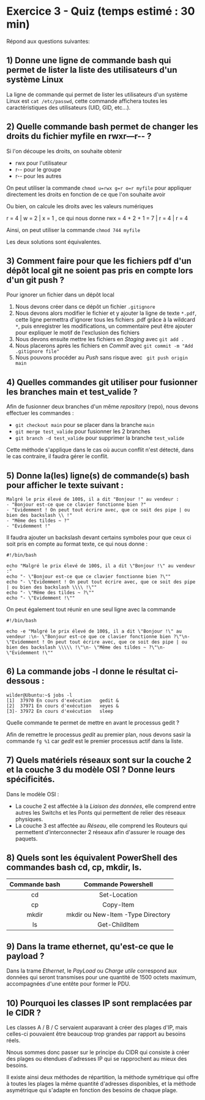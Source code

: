 # Exercice 3 - Quiz (temps estimé : 30 min)


Répond aux questions suivantes:

## 1) Donne une ligne de commande bash qui permet de lister la liste des utilisateurs d'un système Linux

La ligne de commande qui permet de lister les utilisateurs d'un système Linux est `cat /etc/passwd`, cette commande affichera toutes les caractéristiques des utilisateurs (UID, GID, etc...).

## 2) Quelle commande bash permet de changer les droits du fichier myfile en rwxr—r-- ?
Si l'on découpe les droits, on souhaite obtenir
* rwx pour l'utilisateur
* r-- pour le groupe
* r-- pour les autres

On peut utiliser la commande `chmod u=rwx g=r o=r myfile` pour appliquer directement les droits en fonction de ce que l'on souhaite avoir

Ou bien, on calcule les droits avec les valeurs numériques

r = 4 | w = 2 | x = 1 , ce qui nous donne rwx = 4 + 2 + 1 = 7 | r = 4 | r = 4

Ainsi, on peut utiliser la commande `chmod 744 myfile`

Les deux solutions sont équivalentes.


## 3) Comment faire pour que les fichiers pdf d'un dépôt local git ne soient pas pris en compte lors d'un git push ?

Pour ignorer un fichier dans un dépôt local
1) Nous devons créer dans ce dépôt un fichier `.gitignore`
2) Nous devons alors modifier le fichier et y ajouter la ligne de texte `*.pdf`, cette ligne permettra d'ignorer tous les fichiers .pdf grâce à la wildcard `*`, puis enregistrer les modifications, un commentaire peut être ajouter pour expliquer le motif de l'exclusion des fichiers
3) Nous devons ensuite mettre les fichiers en _Staging_ avec `git add .`
4) Nous placerons après les fichiers en _Commit_ avec `git commit -m "Add .gitignore file"`
5) Nous pouvons procéder au _Push_ sans risque avec ` git push origin main`

## 4) Quelles commandes git utiliser pour fusionner les branches main et test_valide ?

Afin de fusionner deux branches d'un même _repository_ (repo), nous devons effectuer les commandes :
* `git checkout main` pour se placer dans la branche `main`
* `git merge test_valide` pour fusionner les 2 branches
* `git branch -d test_valide` pour supprimer la branche `test_valide` 

Cette méthode s'applique dans le cas où aucun conflit n'est détecté, dans le cas contraire, il faudra gérer le conflit.

## 5) Donne la(les) ligne(s) de commande(s) bash pour afficher le texte suivant :
```
Malgré le prix élevé de 100$, il a dit "Bonjour !" au vendeur :
- "Bonjour est-ce que ce clavier fonctionne bien ?"
- "Evidemment ! On peut tout écrire avec, que ce soit des pipe | ou bien des backslash \\ !"
- "Même des tildes ~ ?"
- "Evidemment !"

```

Il faudra ajouter un backslash devant certains symboles pour que ceux ci soit pris en compte au format texte, ce qui nous donne :

```
#!/bin/bash

echo "Malgré le prix élevé de 100$, il a dit \"Bonjour !\" au vendeur :"
echo "- \"Bonjour est-ce que ce clavier fonctionne bien ?\""
echo "- \"Evidemment ! On peut tout écrire avec, que ce soit des pipe | ou bien des backslash \\\\ !\""
echo "- \"Même des tildes ~ ?\""
echo "- \"Evidemment !\""
```

On peut également tout réunir en une seul ligne avec la commande

```
#!/bin/bash

echo -e "Malgré le prix élevé de 100$, il a dit \"Bonjour !\" au vendeur :\n- \"Bonjour est-ce que ce clavier fonctionne bien ?\"\n- \"Evidemment ! On peut tout écrire avec, que ce soit des pipe | ou bien des backslash \\\\\ !\"\n- \"Même des tildes ~ ?\"\n- \"Evidemment !\""
```

## 6) La commande jobs -l donne le résultat ci-dessous :
```
wilder@Ubuntu:~$ jobs -l
[1]  37970 En cours d'exécution   gedit &
[2]  37971 En cours d'exécution   xeyes &
[3]- 37972 En cours d'exécution   sleep
```

Quelle commande te permet de mettre en avant le processus gedit ?

Afin de remettre le processus _gedit_ au premier plan, nous devons sasir la commande `fg %1` car _gedit_ est le premier processus actif dans la liste.

## 7) Quels matériels réseaux sont sur la couche 2 et la couche 3 du modèle OSI ? Donne leurs spécificités.

Dans le modèle OSI :
* La couche 2 est affectée à la _Liaison des données_, elle comprend entre autres les Switchs et les Ponts qui permettent de relier des réseaux physiques.
* La couche 3 est affectée au _Réseau_, elle comprend les Routeurs qui permettent d'interconnecter 2 réseaux afin d'assurer le rouage des paquets.

## 8) Quels sont les équivalent PowerShell des commandes bash cd, cp, mkdir, ls.

|Commande bash|Commande Powershell|
|:-:|:-:|
|cd|Set-Location|
|cp|Copy-Item|
|mkdir|mkdir ou New-Item -Type Directory|
|ls|Get-ChildItem|

## 9) Dans la trame ethernet, qu'est-ce que le payload ?

Dans la trame _Ethernet_, le _PayLoad_ ou _Charge utile_ correspond aux données qui seront transmises pour une quantité de 1500 octets maximum, accompagnées d'une entête pour former le PDU.

## 10) Pourquoi les classes IP sont remplacées par le CIDR ?

Les classes A / B / C servaient auparavant à créer des plages d'IP, mais celles-ci pouvaient être beaucoup trop grandes par rapport au besoins réels.

Nnous sommes donc passer sur le principe du CIDR qui consiste à créer des plages ou étendues d'adresses IP qui se rapprochent au mieux des besoins.

Il existe ainsi deux méthodes de répartition, la méthode symétrique qui offre à toutes les plages la même quantité d'adresses disponibles, et la méthode asymétrique qui s'adapte en fonction des besoins de chaque plage.
